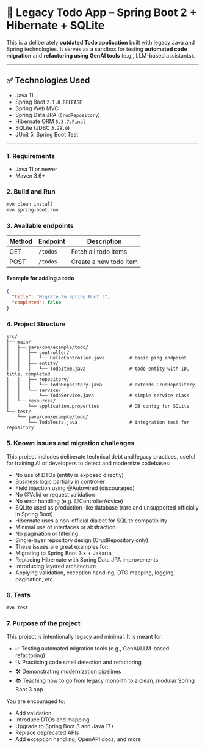 # 📝 Legacy Todo App – Spring Boot 2 + Hibernate + SQLite

This is a deliberately **outdated Todo application** built with legacy Java and Spring technologies. It serves as a sandbox for testing **automated code migration** and **refactoring using GenAI tools** (e.g., LLM-based assistants).

---

## ✅ Technologies Used

- Java 11
- Spring Boot `2.1.0.RELEASE`
- Spring Web MVC
- Spring Data JPA (`CrudRepository`)
- Hibernate ORM `5.3.7.Final`
- SQLite (JDBC `3.28.0`)
- JUnit 5, Spring Boot Test

---

### 1. Requirements

- Java 11 or newer
- Maven 3.6+

### 2. Build and Run

```bash
mvn clean install
mvn spring-boot:run
```

### 3. Available endpoints

| Method | Endpoint | Description            |
|--------|----------|------------------------|
| GET    | `/todos` | Fetch all todo items   |
| POST   | `/todos` | Create a new todo item |

#### Example for adding a todo

```json
{
  "title": "Migrate to Spring Boot 3",
  "completed": false
}
```

### 4. Project Structure
```text
src/
├── main/
│   ├── java/com/example/todo/
│   │   ├── controller/
│   │   │   └── HelloController.java         # basic ping endpoint
│   │   ├── entity/
│   │   │   └── TodoItem.java                # todo entity with ID, title, completed
│   │   ├── repository/
│   │   │   └── TodoRepository.java          # extends CrudRepository
│   │   └── service/
│   │       └── TodoService.java             # simple service class
│   └── resources/
│       └── application.properties           # DB config for SQLite
└── test/
    └── java/com/example/todo/
        └── TodoTests.java                   # integration test for repository

```
### 5. Known issues and migration challenges

This project includes deliberate technical debt and legacy practices, useful for training AI or developers to detect and modernize codebases:

- No use of DTOs (entity is exposed directly)
- Business logic partially in controller
- Field injection using @Autowired (discouraged)
- No @Valid or request validation
- No error handling (e.g. @ControllerAdvice)
- SQLite used as production-like database (rare and unsupported officially in Spring Boot)
- Hibernate uses a non-official dialect for SQLite compatibility
- Minimal use of interfaces or abstraction
- No pagination or filtering
- Single-layer repository design (CrudRepository only)
- These issues are great examples for:
- Migrating to Spring Boot 3.x + Jakarta
- Replacing Hibernate with Spring Data JPA improvements
- Introducing layered architecture
- Applying validation, exception handling, DTO mapping, logging, pagination, etc.

### 6. Tests

```bash
mvn test
```

### 7. Purpose of the project

This project is intentionally legacy and minimal. It is meant for:

- ✅ Testing automated migration tools (e.g., GenAI/LLM-based refactoring)
- 🔍 Practicing code smell detection and refactoring
- 🛠️ Demonstrating modernization pipelines
- 📚 Teaching how to go from legacy monolith to a clean, modular Spring Boot 3 app

You are encouraged to:

- Add validation
- Introduce DTOs and mapping
- Upgrade to Spring Boot 3 and Java 17+
- Replace deprecated APIs
- Add exception handling, OpenAPI docs, and more


